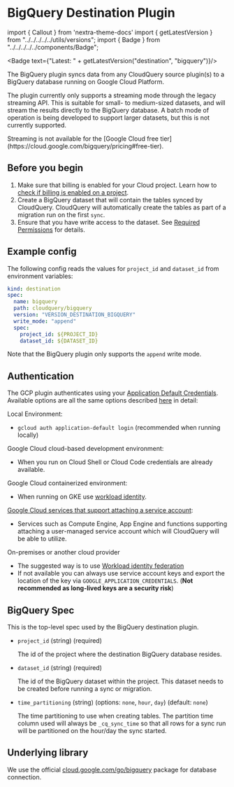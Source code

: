 # BigQuery Destination Plugin

import { Callout } from 'nextra-theme-docs'
import { getLatestVersion } from "../../../../../utils/versions";
import { Badge } from "../../../../../components/Badge";

<Badge text={"Latest: " + getLatestVersion("destination", "bigquery")}/>

The BigQuery plugin syncs data from any CloudQuery source plugin(s) to a BigQuery database running on Google Cloud Platform.

The plugin currently only supports a streaming mode through the legacy streaming API. This is suitable for small- to medium-sized datasets, and will stream the results directly to the BigQuery database. A batch mode of operation is being developed to support larger datasets, but this is not currently supported.

<Callout type="info">
Streaming is not available for the [Google Cloud free tier](https://cloud.google.com/bigquery/pricing#free-tier).
</Callout>

## Before you begin

1. Make sure that billing is enabled for your Cloud project. Learn how to [check if billing is enabled on a project](https://cloud.google.com/billing/docs/how-to/verify-billing-enabled).
2. Create a BigQuery dataset that will contain the tables synced by CloudQuery. CloudQuery will automatically create the tables as part of a migration run on the first `sync`.
3. Ensure that you have write access to the dataset. See [Required Permissions](https://cloud.google.com/bigquery/docs/streaming-data-into-bigquery) for details.

## Example config

The following config reads the values for `project_id` and `dataset_id` from environment variables:

```yaml
kind: destination
spec:
  name: bigquery
  path: cloudquery/bigquery
  version: "VERSION_DESTINATION_BIGQUERY"
  write_mode: "append"
  spec:
    project_id: ${PROJECT_ID}
    dataset_id: ${DATASET_ID}
```

Note that the BigQuery plugin only supports the `append` write mode.

## Authentication

The GCP plugin authenticates using your [Application Default Credentials](https://cloud.google.com/sdk/gcloud/reference/auth/application-default). Available options are all the same options described [here](https://cloud.google.com/docs/authentication/provide-credentials-adc) in detail:

Local Environment:

- `gcloud auth application-default login` (recommended when running locally)

Google Cloud cloud-based development environment:

- When you run on Cloud Shell or Cloud Code credentials are already available.

Google Cloud containerized environment:

- When running on GKE use [workload identity](https://cloud.google.com/kubernetes-engine/docs/how-to/workload-identity).

[Google Cloud services that support attaching a service account](https://cloud.google.com/docs/authentication/provide-credentials-adc#attached-sa):

- Services such as Compute Engine, App Engine and functions supporting attaching a user-managed service account which will CloudQuery will be able to utilize.

On-premises or another cloud provider

- The suggested way is to use [Workload identity federation](https://cloud.google.com/iam/docs/workload-identity-federation)
- If not available you can always use service account keys and export the location of the key via `GOOGLE_APPLICATION_CREDENTIALS`. (**Not recommended as long-lived keys are a security risk**)

## BigQuery Spec

This is the top-level spec used by the BigQuery destination plugin.

- `project_id` (string) (required)

  The id of the project where the destination BigQuery database resides.


- `dataset_id` (string) (required)

  The id of the BigQuery dataset within the project. This dataset needs to be created before running a sync or migration.


- `time_partitioning` (string) (options: `none`, `hour`, `day`) (default: `none`)

  The time partitioning to use when creating tables. The partition time column used will always be `_cq_sync_time` so that all rows for a sync run will be partitioned on the hour/day the sync started.

## Underlying library

We use the official [cloud.google.com/go/bigquery](https://pkg.go.dev/cloud.google.com/go/bigquery) package for database connection.
